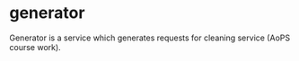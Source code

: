 # generator
Generator is a service which generates requests for cleaning service (AoPS course work).
